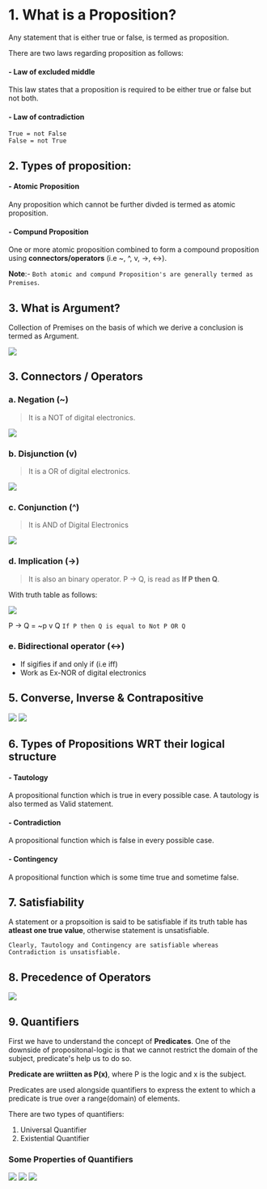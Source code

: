 # 1. What is a Proposition?
Any statement that is either true or false, is termed as proposition.

There are two laws regarding proposition as follows:
#### - Law of excluded middle
This law states that a proposition is required to be either true or false but not both.

#### - Law of contradiction
```
True = not False
False = not True
```

## 2. Types of proposition:

#### - Atomic Proposition
Any proposition which cannot be further divded is termed as atomic proposition.

#### - Compund Proposition
One or more atomic proposition combined to form a compound proposition using **connectors/operators** (i.e ~, ^, v, ->, <->).

**Note**:- `Both atomic and compund Proposition's are generally termed as Premises`.

## 3. What is Argument?
Collection of Premises on the basis of which we derive a conclusion is termed as Argument.

![](/Images/argurement_discrete.png)

## 3. Connectors / Operators

### a. Negation (~)
>It is a NOT of digital electronics.

![](Images/negation_discrete.png)

### b. Disjunction (v)
>It is a OR of digital electronics.

![](/Images/disjuction_discrete.png)

### c. Conjunction (^)
>It is AND of Digital Electronics

![](/Images/conjuction_discrete.png)

### d. Implication (->)
>It is also an binary operator. P -> Q, is read as **If P then Q**.

With truth table as follows:

![](/Images/implication_discrete.png)

P -> Q = ~p v Q ``If P then Q is equal to Not P OR Q``

### e. Bidirectional operator (<->)
- If sigifies if and only if (i.e iff)
- Work as Ex-NOR of digital electronics

## 5. Converse, Inverse & Contrapositive
![](/Images/cic_discrete.png)
![](/Images/cic_2_discrete.png)

## 6. Types of Propositions WRT their logical structure
#### - Tautology
A propositional function which is true in every possible case. A tautology is also termed as Valid statement.

#### - Contradiction
A propositional function which is false in every possible case.

#### - Contingency
A propositional function which is some time true and sometime false.

## 7. Satisfiability
A statement or a propsoition is said to be satisfiable if its truth table has **atleast one true value**, otherwise statement is unsatisfiable.

`Clearly, Tautology and Contingency are satisfiable whereas Contradiction is unsatisfiable.`

## 8. Precedence of Operators
![](/Images/precedence.jpg)

## 9. Quantifiers
First we have to understand the concept of **Predicates**. One of the downside of propositonal-logic is that we cannot restrict the domain of the subject, predicate's help us to do so.

**Predicate are wriitten as P(x)**, where P is the logic and x is the subject.

Predicates are used alongside quantifiers to express the extent to which a predicate is true over a range(domain) of elements. 

There are two types of quantifiers:
1. Universal Quantifier
2. Existential Quantifier

### Some Properties of Quantifiers
![](/Images/quantifiers_equivalence.jpg)
![](/Images/quantifiers_equivalence2.jpg)
![](/Images/quantifiers_negation.jpg)
